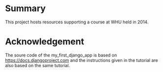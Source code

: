# Summary

This project hosts resources supporting a course at WHU held in 2014.

# Acknowledgement

The soure code of the my_first_django_app is based on https://docs.djangoproject.com and the instructions given in the tutorial are also based on the same tutorial.

